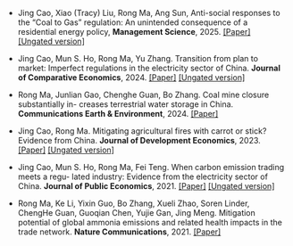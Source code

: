 - Jing Cao, Xiao (Tracy) Liu, Rong Ma, Ang Sun, Anti-social responses to the “Coal to
Gas” regulation: An unintended consequence of a residential energy policy, <strong>Management
Science</strong>, 2025. [[Paper]](https://pubsonline.informs.org/doi/10.1287/mnsc.2023.01459) [[Ungated version]]()

- Jing Cao, Mun S. Ho, Rong Ma, Yu Zhang. Transition from plan to market: Imperfect
regulations in the electricity sector of China. <strong>Journal of Comparative Economics</strong>, 2024. [[Paper]](https://doi.org/10.1016/j.jce.2024.01.001) [[Ungated version]]()

- Rong Ma, Junlian Gao, Chenghe Guan, Bo Zhang. Coal mine closure substantially in-
creases terrestrial water storage in China. <strong>Communications Earth & Environment</strong>, 2024. [[Paper]](hhttps://doi.org/10.1038/s43247-024-01589-z)

- Jing Cao, Rong Ma. Mitigating agricultural fires with carrot or stick? Evidence from
China. <strong>Journal of Development Economics</strong>, 2023. [[Paper]](https://doi.org/10.1016/j.jdeveco.2023.103173) [[Ungated version]]()

- Jing Cao, Mun S. Ho, Rong Ma, Fei Teng. When carbon emission trading meets a regu-
lated industry: Evidence from the electricity sector of China. <strong>Journal of Public Economics</strong>, 2021. [[Paper]](https://doi.org/10.1016/j.jpubeco.2021.104470) [[Ungated version]]()

- Rong Ma, Ke Li, Yixin Guo, Bo Zhang, Xueli Zhao, Soren Linder, ChengHe Guan, Guoqian Chen, Yujie Gan, Jing Meng. Mitigation potential of global ammonia emissions and related health impacts in the trade network. <strong>Nature Communications</strong>, 2021. [[Paper]](https://doi.org/10.1038/s41467-021-25854-3)